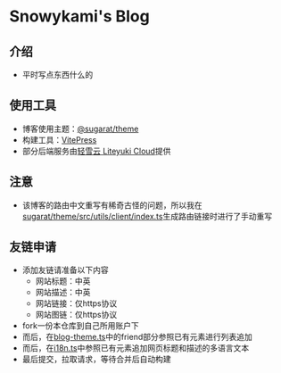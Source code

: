 # Snowykami's Blog

## 介绍
- 平时写点东西什么的

## 使用工具
- 博客使用主题：[@sugarat/theme](https://atqq.github.io/vitepress-blog-sugar-template/)
- 构建工具：[VitePress](https://vitepress.dev/)
- 部分后端服务由[轻雪云 Liteyuki Cloud](https://liteyuki.icu)提供

## 注意
- 该博客的路由中文重写有稀奇古怪的问题，所以我在[sugarat/theme/src/utils/client/index.ts](./sugarat/theme/src/utils/client/index.ts#L179)生成路由链接时进行了手动重写

## 友链申请
- 添加友链请准备以下内容
  - 网站标题：中英
  - 网站描述：中英
  - 网站链接：仅https协议
  - 网站图链：仅https协议
- fork一份本仓库到自己所用账户下
- 而后，在[blog-theme.ts](https://github.com/snowykami/blog/blob/main/.vitepress/blog-theme.ts)中的friend部分参照已有元素进行列表追加
- 而后，在[i18n.ts](https://github.com/snowykami/blog/blob/main/sugarat/theme/src/composables/config/i18n.ts)中参照已有元素追加网页标题和描述的多语言文本
- 最后提交，拉取请求，等待合并后自动构建
